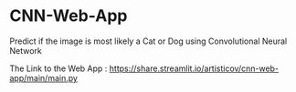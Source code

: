 # CNN-Web-App
Predict if the image is most likely a Cat or Dog using Convolutional Neural Network 

The Link to the Web App : 
https://share.streamlit.io/artisticov/cnn-web-app/main/main.py
